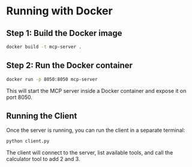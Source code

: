 # Running with Docker

## Step 1: Build the Docker image

```bash
docker build -t mcp-server .
```

## Step 2: Run the Docker container

```bash
docker run -p 8050:8050 mcp-server
```

This will start the MCP server inside a Docker container and expose it on port 8050.

## Running the Client

Once the server is running, you can run the client in a separate terminal:

```bash
python client.py
```

The client will connect to the server, list available tools, and call the calculator tool to add 2 and 3.
